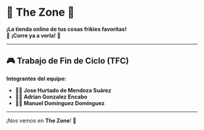 # 🌟 **The Zone** 🌟
**¡La tienda online de tus cosas frikies favoritas!**  
🚀 **¡Corre ya a verla!** 🚀

---

## 🎮 **Trabajo de Fin de Ciclo (TFC)**

**Integrantes del equipo:**
- 👨‍💻 **Jose Hurtado de Mendoza Suárez**
- 👨‍💻 **Adrian Gonzalez Encabo**
- 👨‍💻 **Manuel Domínguez Domínguez**

---

¡Nos vemos en **The Zone**! 🎉
